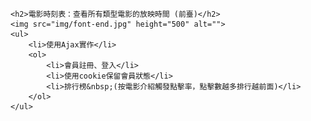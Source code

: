     <h2>電影時刻表：查看所有類型電影的放映時間 (前臺)</h2>
    <img src="img/font-end.jpg" height="500" alt="">
    <ul>
        <li>使用Ajax實作</li>
        <ol>
            <li>會員註冊、登入</li>
            <li>使用cookie保留會員狀態</li>
            <li>排行榜&nbsp;(按電影介紹觸發點擊率，點擊數越多排行越前面)</li>
        </ol>
    </ul>

